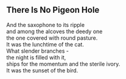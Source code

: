 There Is No Pigeon Hole
-----------------------
And the saxophone to its ripple  
and among the alcoves the deedy one  
the one covered with round pasture.  
It was the lunchtime of the cat.  
What slender branches -  
the night is filled with it,  
ships for the momentum and the sterile ivory.  
It was the sunset of the bird.  

